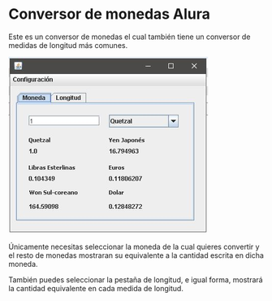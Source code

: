 # Conversor de monedas Alura

Este es un conversor de monedas el cual también tiene un conversor de medidas de longitud más comunes.

![Alt text](conversor.JPG)

Únicamente necesitas seleccionar la moneda de la cual quieres convertir y el resto de monedas mostraran su equivalente a la cantidad escrita en dicha moneda.

También puedes seleccionar la pestaña de longitud, e igual forma, mostrará la cantidad equivalente en cada medida de longitud.
